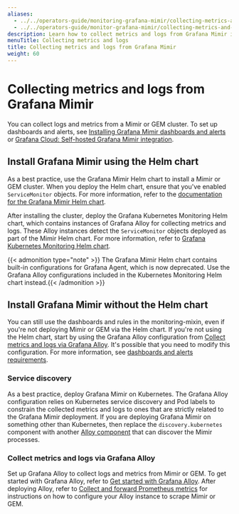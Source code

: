 ```yaml
---
aliases:
  - ../../operators-guide/monitoring-grafana-mimir/collecting-metrics-and-logs/
  - ../../operators-guide/monitor-grafana-mimir/collecting-metrics-and-logs/
description: Learn how to collect metrics and logs from Grafana Mimir itself
menuTitle: Collecting metrics and logs
title: Collecting metrics and logs from Grafana Mimir
weight: 60
---
```


# Collecting metrics and logs from Grafana Mimir

You can collect logs and metrics from a Mimir or GEM cluster. To set up dashboards and alerts,
see [Installing Grafana Mimir dashboards and alerts](../installing-dashboards-and-alerts/)
or [Grafana Cloud: Self-hosted Grafana Mimir integration](/docs/grafana-cloud/monitor-infrastructure/integrations/integration-reference/integration-mimir/).

## Install Grafana Mimir using the Helm chart

As a best practice, use the Grafana Mimir Helm chart to install a Mimir or GEM cluster. When you deploy the Helm chart, ensure that you've enabled `ServiceMonitor` objects. For more information, refer to the [documentation for the Grafana Mimir Helm chart](/docs/helm-charts/mimir-distributed/latest/).

After installing the cluster, deploy the Grafana Kubernetes Monitoring Helm chart, which contains instances of Grafana Alloy for collecting metrics and logs. These Alloy instances detect the `ServiceMonitor` objects deployed as part of the Mimir Helm chart. For more information, refer to [Grafana Kubernetes Monitoring Helm chart](https://grafana.com/docs/grafana-cloud/monitor-infrastructure/kubernetes-monitoring/configuration/helm-chart/).

{{< admonition type="note" >}}
The Grafana Mimir Helm chart contains built-in configurations for Grafana Agent, which is now deprecated. Use the Grafana Alloy configurations included in the Kubernetes Monitoring Helm chart instead.{{< /admonition >}}

## Install Grafana Mimir without the Helm chart

You can still use the dashboards and rules in the monitoring-mixin,
even if you're not deploying Mimir or GEM via the Helm chart.
If you're not using the Helm chart, start by using the Grafana Alloy configuration
from [Collect metrics and logs via Grafana Alloy](https://grafana.com/docs/mimir/<MIMIR_VERSION>/manage/monitor-grafana-mimir/collecting-metrics-and-logs/#collect-metrics-and-logs-via-grafana-alloy).
It's possible that you need to modify this configuration. For
more information, see [dashboards and alerts requirements](../requirements/).

### Service discovery

As a best practice, deploy Grafana Mimir on Kubernetes. The Grafana Alloy configuration relies on Kubernetes service discovery and Pod labels to constrain the collected metrics and
logs to ones that are strictly related to the Grafana Mimir deployment. If you are deploying Grafana Mimir on something other than Kubernetes, then replace the `discovery.kubernetes` component with another [Alloy component](https://grafana.com/docs/alloy/latest/reference/components) that can discover the Mimir processes.

### Collect metrics and logs via Grafana Alloy

Set up Grafana Alloy to collect logs and metrics from Mimir or GEM. To get started with Grafana Alloy,
refer to [Get started with Grafana Alloy](https://grafana.com/docs/<ALLOY_VERSION>/latest/get-started). After deploying Alloy, refer to [Collect and forward Prometheus metrics](https://grafana.com/docs/alloy/<ALLOY_VERSION>/collect/prometheus-metrics/) for instructions on how to configure your Alloy instance to scrape Mimir or GEM.
